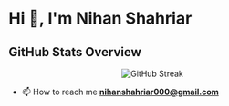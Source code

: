 
# Hi 👋, I'm Nihan Shahriar

## GitHub Stats Overview

<div align="center">
  <img src="https://github-readme-streak-stats.herokuapp.com?user=NihanShahriarPalock&theme=dark&border_radius=5" alt="GitHub Streak" />
</div>


- 📫 How to reach me **nihanshahriar000@gmail.com**

